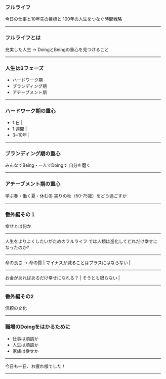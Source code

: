 ### フルライフ

今日の仕事と10年先の目標と
100年の人生をつなぐ時間戦略

---

### フルライフとは

充実した人生
-> DoingとBeingの重心を見つけること

---

### 人生は3フェーズ

- ハードワーク期 
- ブランディング期 
- アチーブメント期 

---

### ハードワーク期の重心

- 1 日 |
- 1 週間 |
- 3~10年 |

---

### ブランディング期の重心

みんなでBeing・一人でDoingで
自分を磨く

---

### アチーブメント期の重心

学ぶ春・働く夏・休む冬
実りの秋（50-75歳）をどう過ごすか

--- 

### 番外編その１
幸せとは何か

---

人生をよりよくしたいがためのフルライフ
では人類は進化してどれだけ幸せになったのか?

--- 

命の長さ -> 命の質 | 
マイナスが減ることはプラスにはならない | 

--- 

お金があればあるだけ幸せになれる？ |
そうとも限らない |

--- 

### 番外編その2
信頼の文化

---

### 職場のDoingをはかるために

- 仕事は順調か
- 人生は順調か
- 家族は幸せか

---

今日も一日、お疲れ様でした！

---
